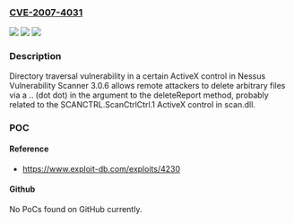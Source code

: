 ### [CVE-2007-4031](https://cve.mitre.org/cgi-bin/cvename.cgi?name=CVE-2007-4031)
![](https://img.shields.io/static/v1?label=Product&message=n%2Fa&color=blue)
![](https://img.shields.io/static/v1?label=Version&message=n%2Fa&color=blue)
![](https://img.shields.io/static/v1?label=Vulnerability&message=n%2Fa&color=brighgreen)

### Description

Directory traversal vulnerability in a certain ActiveX control in Nessus Vulnerability Scanner 3.0.6 allows remote attackers to delete arbitrary files via a .. (dot dot) in the argument to the deleteReport method, probably related to the SCANCTRL.ScanCtrlCtrl.1 ActiveX control in scan.dll.

### POC

#### Reference
- https://www.exploit-db.com/exploits/4230

#### Github
No PoCs found on GitHub currently.

